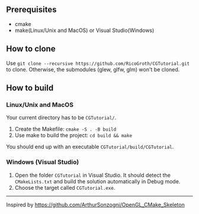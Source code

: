 ## Prerequisites
- cmake
- make(Linux/Unix and MacOS) or Visual Studio(Windows)

## How to clone
Use `git clone --recursive https://github.com/RicoGroth/CGTutorial.git` to clone. Otherwise, the submodules (glew, glfw, glm) won't be cloned.

## How to build
### Linux/Unix and MacOS
Your current directory has to be `CGTutorial/`.  
1. Create the Makefile: `cmake -S . -B build`
2. Use make to build the project: `cd build && make`

You should end up with an executable `CGTutorial/build/CGTutorial`.

### Windows (Visual Studio)
1. Open the folder `CGTutorial` in Visual Studio. It should detect the `CMakeLists.txt` and build the solution automatically in Debug mode.
2. Choose the target called `CGTutorial.exe`.
---
Inspired by https://github.com/ArthurSonzogni/OpenGL_CMake_Skeleton

